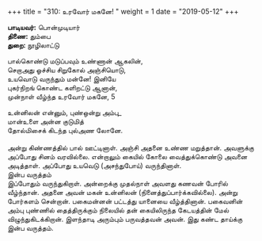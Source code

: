 ﻿+++
title = "310: உரவோர் மகனே!  "
weight = 1
date = "2019-05-12"
+++

**பாடியவர்:** பொன்முடியார்  
**திணை:** தும்பை  
**துறை:** நூழிலாட்டு  
  
பால்கொண்டு மடுப்பவும் உண்ணான் ஆகலின்,  
செறாஅது ஓச்சிய சிறுகோல் அஞ்சியொடு,  
உயவொடு வருந்தும் மன்னே! இனியே  
புகர்நிறங் கொண்ட களிறட்டு ஆனான்,  
முன்நாள் வீழ்ந்த உரவோர் மகனே, 5  
  
உன்னிலன் என்னும், புண்ஒன்று அம்பு_  
மான்உளை அன்ன குடுமித்  
தோல்மிசைக் கிடந்த புல்அண லோனே.  
   
அன்று கிண்ணத்தில் பால் ஊட்டினாள். அஞ்சி அதனை உண்ண மறுத்தான். அவளுக்கு அப்போது சினம் வரவில்லை. என்றாலும் கையில் கோலை வைத்துக்கொண்டு அவனை அடித்தாள். அப்போது உயவெடு (அசந்துபோய்) வருந்தினாள்.  
இன்ப வருத்தம்  
இப்போதும் வருந்துகிறாள். அன்றைக்கு முதல்நாள் அவளது கணவன் போரில் வீழ்ந்தான். அதனை அவன் மகன் உன்னிலன் (நினைத்துப்பார்க்கவில்லை). அன்று போர்களம் சென்றான். பகைமன்னன் பட்டத்து யானையை வீழ்த்தினான். பகைவனின் அம்பு புண்ணில் தைத்திருக்கும் நிலையில் தன் கையிலிருந்த கேடயத்தின் மேல் விழுந்துகிடக்கிறான். இளந்தாடி அரும்பும் பருவத்தவன் அவன். இது கண்ட தாய்க்கு இன்ப வருத்தம்.  
